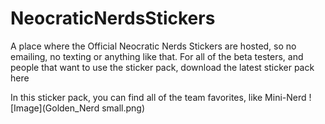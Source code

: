 # NeocraticNerdsStickers
A place where the Official Neocratic Nerds Stickers are hosted, so no emailing, no texting or anything like that.
For all of the beta testers, and people that want to use the sticker pack, download the latest sticker pack here

In this sticker pack, you can find all of the team favorites, like Mini-Nerd
![Image](Golden_Nerd small.png)
